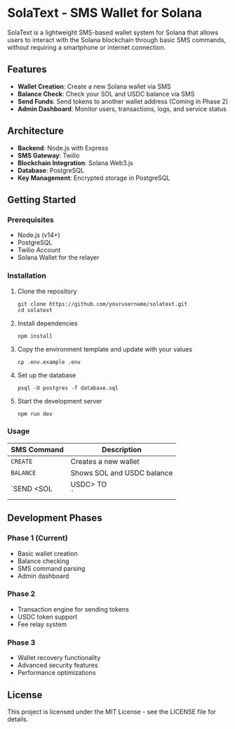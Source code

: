 # SolaText - SMS Wallet for Solana

SolaText is a lightweight SMS-based wallet system for Solana that allows users to interact with the Solana blockchain through basic SMS commands, without requiring a smartphone or internet connection.

## Features

- **Wallet Creation**: Create a new Solana wallet via SMS
- **Balance Check**: Check your SOL and USDC balance via SMS
- **Send Funds**: Send tokens to another wallet address (Coming in Phase 2)
- **Admin Dashboard**: Monitor users, transactions, logs, and service status

## Architecture

- **Backend**: Node.js with Express
- **SMS Gateway**: Twilio
- **Blockchain Integration**: Solana Web3.js
- **Database**: PostgreSQL
- **Key Management**: Encrypted storage in PostgreSQL

## Getting Started

### Prerequisites

- Node.js (v14+)
- PostgreSQL
- Twilio Account
- Solana Wallet for the relayer

### Installation

1. Clone the repository
   ```
   git clone https://github.com/yourusername/solatext.git
   cd solatext
   ```

2. Install dependencies
   ```
   npm install
   ```

3. Copy the environment template and update with your values
   ```
   cp .env.example .env
   ```

4. Set up the database
   ```
   psql -U postgres -f database.sql
   ```

5. Start the development server
   ```
   npm run dev
   ```

### Usage

| SMS Command | Description |
|-------------|-------------|
| `CREATE` | Creates a new wallet |
| `BALANCE` | Shows SOL and USDC balance |
| `SEND <amount> <SOL|USDC> TO <address>` | Sends tokens to a wallet address |

## Development Phases

### Phase 1 (Current)
- Basic wallet creation
- Balance checking
- SMS command parsing
- Admin dashboard

### Phase 2
- Transaction engine for sending tokens
- USDC token support
- Fee relay system

### Phase 3
- Wallet recovery functionality
- Advanced security features
- Performance optimizations

## License

This project is licensed under the MIT License - see the LICENSE file for details. 